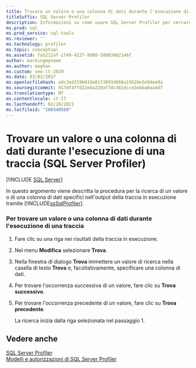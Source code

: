 ```yaml
---
title: Trovare un valore o una colonna di dati durante l'esecuzione di una traccia
titleSuffix: SQL Server Profiler
description: Informazioni su come usare SQL Server Profiler per cercare un valore o una colonna di dati specifica nell'output della traccia in esecuzione.
ms.prod: sql
ms.prod_service: sql-tools
ms.reviewer: ''
ms.technology: profiler
ms.topic: conceptual
ms.assetid: fa5212af-1f49-4227-9d80-58003062146f
author: markingmyname
ms.author: maghan
ms.custom: seo-lt-2019
ms.date: 03/01/2017
ms.openlocfilehash: edc3ed219b019a81f3093db88a19526e5e9dee0a
ms.sourcegitcommit: 917df4ffd22e4a229af7dc481dcce3ebba0aa4d7
ms.translationtype: MT
ms.contentlocale: it-IT
ms.lasthandoff: 02/10/2021
ms.locfileid: "100340560"
---
```

# <a name="find-a-value-or-data-column-while-tracing-sql-server-profiler"></a>Trovare un valore o una colonna di dati durante l'esecuzione di una traccia (SQL Server Profiler)

 [!INCLUDE [SQL Server](../../includes/applies-to-version/sqlserver.md)]

In questo argomento viene descritta la procedura per la ricerca di un valore o di una colonna di dati specifici nell'output della traccia in esecuzione tramite [!INCLUDE[ssSqlProfiler](../../includes/sssqlprofiler-md.md)].  
  
### <a name="to-find-a-value-or-data-column-while-running-a-trace"></a>Per trovare un valore o una colonna di dati durante l'esecuzione di una traccia  
  
1.  Fare clic su una riga nei risultati della traccia in esecuzione.  
  
2.  Nel menu **Modifica** selezionare **Trova**.  
  
3.  Nella finestra di dialogo **Trova** immettere un valore di ricerca nella casella di testo **Trova** e, facoltativamente, specificare una colonna di dati.  
  
4.  Per trovare l'occorrenza successiva di un valore, fare clic su **Trova successivo**.  
  
5.  Per trovare l'occorrenza precedente di un valore, fare clic su **Trova precedente**.  
  
     La ricerca inizia dalla riga selezionata nel passaggio 1.  
  
## <a name="see-also"></a>Vedere anche  
 [SQL Server Profiler](../../tools/sql-server-profiler/sql-server-profiler.md)   
 [Modelli e autorizzazioni di SQL Server Profiler](../../tools/sql-server-profiler/sql-server-profiler-templates-and-permissions.md)  
  
  
